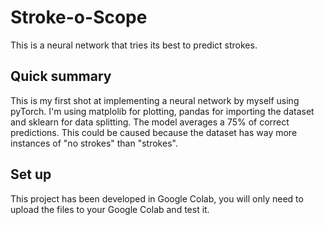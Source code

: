 
# Stroke-o-Scope

This is a neural network that tries its best to predict strokes.

## Quick summary

This is my first shot at implementing a neural network by myself using pyTorch. I'm using matplolib for plotting, pandas for importing the dataset and sklearn for data splitting. The model averages a 75% of correct predictions. This could be caused because the dataset has way more instances of "no strokes" than "strokes".

## Set up

This project has been developed in Google Colab, you will only need to upload the files to your Google Colab and test it.

